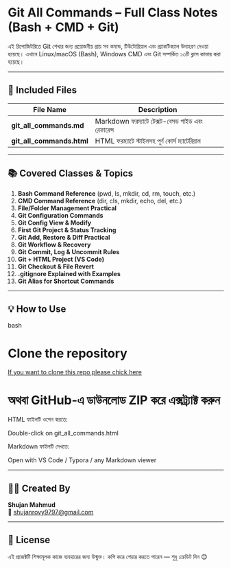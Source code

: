 # Git All Commands – Full Class Notes (Bash + CMD + Git)

এই রিপোজিটরিতে Git শেখার জন্য প্রয়োজনীয় প্রায় সব কমান্ড, টিউটোরিয়াল এবং প্র্যাকটিক্যাল উদাহরণ দেওয়া হয়েছে। এখানে Linux/macOS (Bash), Windows CMD এবং Git সম্পর্কিত ১৩টি ক্লাস কাভার করা হয়েছে।

---

## 📂 Included Files

| File Name                 | Description                                      |
| ------------------------- | ------------------------------------------------ |
| **git_all_commands.md**   | Markdown ফরম্যাটে টেক্সট-বেসড গাইড এবং রেফারেন্স |
| **git_all_commands.html** | HTML ফরম্যাটে স্টাইলসহ পূর্ণ কোর্স ম্যাটেরিয়াল   |

---

## 📚 Covered Classes & Topics

1. **Bash Command Reference** (pwd, ls, mkdir, cd, rm, touch, etc.)
2. **CMD Command Reference** (dir, cls, mkdir, echo, del, etc.)
3. **File/Folder Management Practical**
4. **Git Configuration Commands**
5. **Git Config View & Modify**
6. **First Git Project & Status Tracking**
7. **Git Add, Restore & Diff Practical**
8. **Git Workflow & Recovery**
9. **Git Commit, Log & Uncommit Rules**
10. **Git + HTML Project (VS Code)**
11. **Git Checkout & File Revert**
12. **.gitignore Explained with Examples**
13. **Git Alias for Shortcut Commands**

---

## 💡 How to Use

bash

# Clone the repository

[ If you want to clone this repo please chick here](https://github.com/SyntaxOnChain/git-basic-all-command)

# অথবা GitHub-এ ডাউনলোড ZIP করে এক্সট্র্যাক্ট করুন

HTML ফাইলটি ওপেন করতে:

Double-click on git_all_commands.html

Markdown ফাইলটি দেখতে:

Open with VS Code / Typora / any Markdown viewer

---

## 🙋‍♂️ Created By

**Shujan Mahmud**  
📧 shujanrovy9797@gmail.com

---

## 📢 License

এই প্রজেক্টটি শিক্ষামূলক কাজে ব্যবহারের জন্য উন্মুক্ত। কপি করে শেয়ার করতে পারেন — শুধু ক্রেডিট দিন 😊
